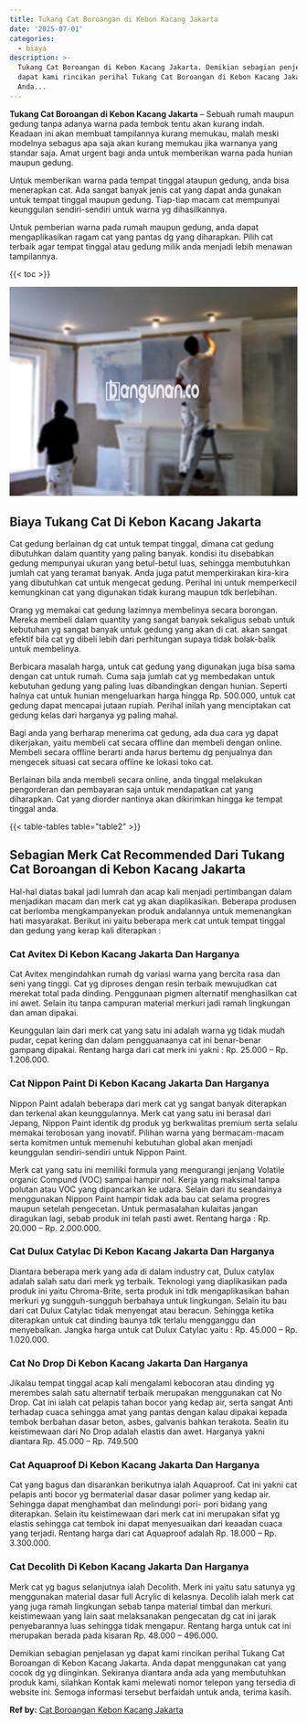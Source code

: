 ```yaml
---
title: Tukang Cat Boroangan di Kebon Kacang Jakarta
date: '2025-07-01'
categories:
  - biaya
description: >-
  Tukang Cat Boroangan di Kebon Kacang Jakarta. Demikian sebagian penjelasan yg
  dapat kami rincikan perihal Tukang Cat Boroangan di Kebon Kacang Jakarta.
  Anda...
---
```


**Tukang Cat Boroangan di Kebon Kacang Jakarta** – Sebuah rumah maupun gedung tanpa adanya warna pada tembok tentu akan kurang indah. Keadaan ini akan membuat tampilannya kurang memukau, malah meski modelnya sebagus apa saja akan kurang memukau jika warnanya yang standar saja. Amat urgent bagi anda untuk memberikan warna pada hunian maupun gedung.

Untuk memberikan warna pada tempat tinggal ataupun gedung, anda bisa menerapkan cat. Ada sangat banyak jenis cat yang dapat anda gunakan untuk tempat tinggal maupun gedung. Tiap-tiap macam cat mempunyai keunggulan sendiri-sendiri untuk warna yg dihasilkannya.

Untuk pemberian warna pada rumah maupun gedung, anda dapat mengaplikasikan ragam cat yang pantas dg yang diharapkan. Pilih cat terbaik agar tempat tinggal atau gedung milik anda menjadi lebih menawan tampilannya.

{{< toc >}}

![Tukang Cat Boroangan di Kebon Kacang Jakarta](/images/jasa-cat-murah31.png)

## Biaya Tukang Cat Di Kebon Kacang Jakarta

Cat gedung berlainan dg cat untuk tempat tinggal, dimana cat gedung dibutuhkan dalam quantity yang paling banyak. kondisi itu disebabkan gedung mempunyai ukuran yang betul-betul luas, sehingga membutuhkan jumlah cat yang teramat banyak. Anda juga patut memperkirakan kira-kira yang dibutuhkan cat untuk mengecat gedung. Perihal ini untuk memperkecil kemungkinan cat yang digunakan tidak kurang maupun tdk berlebihan.

Orang yg memakai cat gedung lazimnya membelinya secara borongan. Mereka membeli dalam quantity yang sangat banyak sekaligus sebab untuk kebutuhan yg sangat banyak untuk gedung yang akan di cat. akan sangat efektif bila cat yg dibeli lebih dari perhitungan supaya tidak bolak-balik untuk membelinya.

Berbicara masalah harga, untuk cat gedung yang digunakan juga bisa sama dengan cat untuk rumah. Cuma saja jumlah cat yg membedakan untuk kebutuhan gedung yang paling luas dibandingkan dengan hunian. Seperti halnya cat untuk hunian mengeluarkan harga hingga Rp. 500.000, untuk cat gedung dapat mencapai jutaan rupiah. Perihal inilah yang menciptakan cat gedung kelas dari harganya yg paling mahal.

Bagi anda yang berharap menerima cat gedung, ada dua cara yg dapat dikerjakan, yaitu membeli cat secara offline dan membeli dengan online. Membeli secara offline berarti anda harus bertemu dg penjualnya dan mengecek situasi cat secara offline ke lokasi toko cat.

Berlainan bila anda membeli secara online, anda tinggal melakukan pengorderan dan pembayaran saja untuk mendapatkan cat yang diharapkan. Cat yang diorder nantinya akan dikirimkan hingga ke tempat tinggal anda.

{{< table-tables table="table2" >}}

## Sebagian Merk Cat Recommended Dari Tukang Cat Boroangan di Kebon Kacang Jakarta

Hal-hal diatas bakal jadi lumrah dan acap kali menjadi pertimbangan dalam menjadikan macam dan merk cat yg akan diaplikasikan. Beberapa produsen cat berlomba mengkampanyekan produk andalannya untuk memenangkan hati masyarakat. Berikut ini yaitu beberapa merk cat untuk tempat tinggal dan gedung yang kerap kali diterapkan :

### Cat Avitex Di Kebon Kacang Jakarta Dan Harganya

Cat Avitex mengindahkan rumah dg variasi warna yang bercita rasa dan seni yang tinggi. Cat yg diproses dengan resin terbaik mewujudkan cat merekat total pada dinding. Penggunaan pigmen alternatif menghasilkan cat ini awet. Selain itu tanpa campuran material merkuri jadi ramah lingkungan dan aman dipakai.

Keunggulan lain dari merk cat yang satu ini adalah warna yg tidak mudah pudar, cepat kering dan dalam pengguanaanya cat ini benar-benar gampang dipakai. Rentang harga dari cat merk ini yakni : Rp. 25.000 – Rp. 1.206.000.

### Cat Nippon Paint Di Kebon Kacang Jakarta Dan Harganya

Nippon Paint adalah beberapa dari merk cat yg sangat banyak diterapkan dan terkenal akan keunggulannya. Merk cat yang satu ini berasal dari Jepang, Nippon Paint identik dg produk yg berkwalitas premium serta selalu memakai terobosan yang inovatif. Pilihan warna yang bermacam-macam serta komitmen untuk memenuhi kebutuhan global akan menjadi keunggulan sendiri-sendiri untuk Nippon Paint.

Merk cat yang satu ini memiliki formula yang mengurangi jenjang Volatile organic Compund (VOC) sampai hampir nol. Kerja yang maksimal tanpa polutan atau VOC yang dipancarkan ke udara. Selain dari itu seandainya menggunakan Nippon Paint hampir tidak ada bau cat selama progres maupun setelah pengecetan. Untuk permasalahan kulaitas jangan diragukan lagi, sebab produk ini telah pasti awet. Rentang harga : Rp. 20.000 – Rp. 2.000.000.

### Cat Dulux Catylac Di Kebon Kacang Jakarta Dan Harganya

Diantara beberapa merk yang ada di dalam industry cat, Dulux catylax adalah salah satu dari merk yg terbaik. Teknologi yang diaplikasikan pada produk ini yaitu Chroma-Brite, serta produk ini tdk mengaplikasikan bahan merkuri yg sungguh-sungguh berbahaya untuk lingkungan. Selain itu bau dari cat Dulux Catylac tidak menyengat atau beracun. Sehingga ketika diterapkan untuk cat dinding baunya tdk terlalu mengganggu dan menyebalkan. Jangka harga untuk cat Dulux Catylac yaitu : Rp. 45.000 – Rp. 1.020.000.

### Cat No Drop Di Kebon Kacang Jakarta Dan Harganya

Jikalau tempat tinggal acap kali mengalami kebocoran atau dinding yg merembes salah satu alternatif terbaik merupakan menggunakan cat No Drop. Cat ini ialah cat pelapis tahan bocor yang kedap air, serta sangat Anti terhadap cuaca sehingga amat yang pantas dengan kalau dipakai kepada tembok berbahan dasar beton, asbes, galvanis bahkan terakota. Sealin itu keistimewaan dari No Drop adalah elastis dan awet. Harganya yakni diantara Rp. 45.000 – Rp. 749.500

### Cat Aquaproof Di Kebon Kacang Jakarta Dan Harganya

Cat yang bagus dan disarankan berikutnya ialah Aquaproof. Cat ini yakni cat pelapis anti bocor yg bermaterial dasar dasar polimer yang kedap air. Sehingga dapat menghambat dan melindungi pori- pori bidang yang diterapkan. Selain itu keistimewaan dari merk cat ini merupakan sifat yg elastis sehingga cat tembok ini dapat menyesuaikan dari keaadan cuaca yang terjadi. Rentang harga dari cat Aquaproof adalah Rp. 18.000 – Rp. 3.300.000.

### Cat Decolith Di Kebon Kacang Jakarta Dan Harganya

Merk cat yg bagus selanjutnya ialah Decolith. Merk ini yaitu satu satunya yg menggunakan material dasar full Acrylic di kelasnya. Decolih ialah merk cat yang juga ramah lingkungan sebab tanpa material timbal dan merkuri. keistimewaan yang lain saat melaksanakan pengecatan dg cat ini jarak penyebarannya luas sehingga tidak mengapur. Rentang harga untuk cat ini merupakan berada pada kisaran Rp. 48.000 – 496.000.

Demikian sebagian penjelasan yg dapat kami rincikan perihal Tukang Cat Boroangan di Kebon Kacang Jakarta. Anda dapat menggunakan cat yang cocok dg yg diinginkan. Sekiranya diantara anda ada yang membutuhkan produk kami, silahkan Kontak kami melewati nomor telepon yang tersedia di website ini. Semoga informasi tersebut berfaidah untuk anda, terima kasih.

**Ref by:** [Cat Boroangan Kebon Kacang Jakarta](https://id.wikipedia.org/wiki/Cat)
